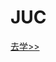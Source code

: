 # JUC

[去学>>](https://www.bilibili.com/video/BV1vE411D7KE?from=search&seid=7099487646324627611&spm_id_from=333.337.0.0)



